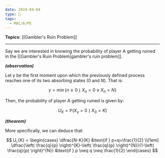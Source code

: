```yaml
---
date: 2024-04-04
type: 🧠
tags:
  - MAC/6/PE
---
```


**Topics:** [[Gambler's Ruin Problem]]

---

Say we are interested in knowing the probability of player A getting ruined in the [[Gambler's Ruin Problem|gambler's ruin problem]].

_**(observation)**_

Let $\gamma$ be the first moment upon which the previously defined process reaches one of its two absorbing states ($0$ and $N$). That is:

$$
\gamma = \min \left\{ n \geq 0 \mid X_{n} = 0  \vee X_{n} = N \right\}
$$

Then, the probability of player A getting ruined is given by:

$$
U_{K} = \mathbb{P}(X_{\gamma} = 0 \mid X_{0} = K)
$$

_**(theorem)**_

More specifically, we can deduce that:

$$
U_{K} =
\begin{cases}
\dfrac{N-K}{K} &\text{if } p=q=\frac{1}{2} \\[1em]
\dfrac{\left( \frac{q}{p} \right)^{K}-\left( \frac{q}{p} \right)^{N}}{1-\left( \frac{q}{p} \right)^{N}} &\text{if } p \neq q \neq \frac{1}{2}
\end{cases}
$$

